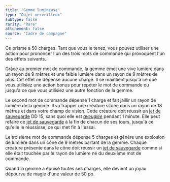 ```yaml
---
title: "Gemme lumineuse"
type: "Objet merveilleux"
subtype: false
rarity: "Rare"
attunement: false
source: "Cadre de campagne"
---
```

Ce prisme a 50 charges. Tant que vous le tenez, vous pouvez utiliser une action pour prononcer l'un des trois mots de commande qui provoquent l'un des effets suivants.

Grâce au premier mot de commande, la gemme émet une vive lumière dans un rayon de 9 mètres et une faible lumière dans un rayon de 9 mètres de plus. Cet effet ne dépense aucune charge. Il se maintient jusqu'à ce que vous utilisiez une action bonus pour répéter le mot de commande ou jusqu'à ce que vous utilisiez une autre fonction de la gemme.

Le second mot de commande dépense 1 charge et fait jaillir un rayon de lumière de la gemme. Il va frapper une créature située dans un rayon de 18 mètres et dans votre champ de vision. Cette créature doit réussir un [jet de sauvegarde](/utiliser-les-caracteristiques/#jets-de-sauvegarde) DD 15, sans quoi elle est [_aveuglée_](/gerer-la-sante-du-personnage/#aveugle) pendant 1 minute. Elle peut refaire ce [jet de sauvegarde](/utiliser-les-caracteristiques/#jets-de-sauvegarde) à la fin de chacun de ses tours, jusqu'à ce qu'elle le réussisse, ce qui met fin à l'essai.

Le troisième mot de commande dépense 5 charges et génère une explosion de lumière dans un cône de 9 mètres partant de la gemme. Chaque créature présente dans le cône doit réussir un [jet de sauvegarde](/utiliser-les-caracteristiques/#jets-de-sauvegarde) comme si elle était touchée par le rayon de lumière né du deuxième mot de commande.

Quand la gemme a épuisé toutes ses charges, elle devient un joyau dépourvu de magie d'une valeur de 50 po.
